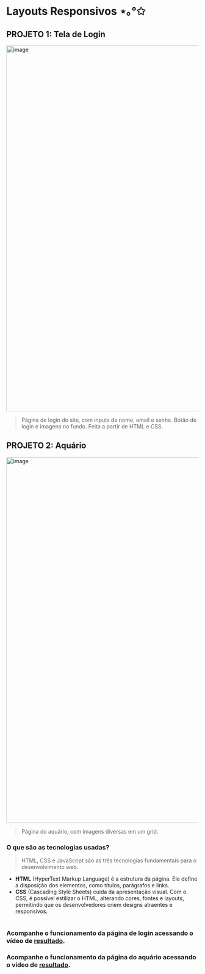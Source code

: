 # Layouts Responsivos ⋆｡°✩
## PROJETO 1: Tela de Login 
<img width="959" alt="image" src="https://github.com/user-attachments/assets/d8b89086-6e26-41d4-91e0-16ea0f0bdc0a"><br>
>Página de login do site, com inputs de nome, email e senha. Botão de login e imagens no fundo. Feita a partir de HTML e CSS.

## PROJETO 2: Aquário 

<img width="959" alt="image" src="https://github.com/user-attachments/assets/1d82f11b-0f6e-4998-8a21-4277c724ed74"><br>
>Página do aquário, com imagens diversas em um grid.

### O que são as tecnologias usadas?
> HTML, CSS e JavaScript são as três tecnologias fundamentais para o desenvolvimento web. 
- **HTML** (HyperText Markup Language) é a estrutura da página. Ele define a disposição dos elementos, como títulos, parágrafos e links. 
- **CSS** (Cascading Style Sheets) cuida da apresentação visual. Com o CSS, é possível estilizar o HTML, alterando cores, fontes e layouts, permitindo que os desenvolvedores criem designs atraentes e responsivos.
#
### Acompanhe o funcionamento da página de login acessando o vídeo de [resultado](Login/Resultado.mp4).
### Acompanhe o funcionamento da página do aquário acessando o vídeo de [resultado](Aquário/Resultado.mp4).

